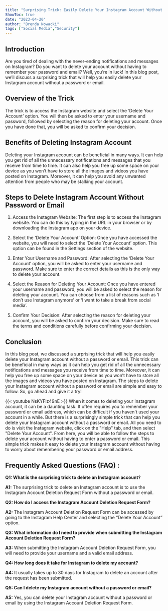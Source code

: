 ```yaml
---
title: "Surprising Trick: Easily Delete Your Instagram Account Without a Password or Email!"
ShowToc: true 
date: "2023-04-20"
author: "Brenda Nowacki" 
tags: ["Social Media","Security"]
---
```

## Introduction
Are you tired of dealing with the never-ending notifications and messages on Instagram? Do you want to delete your account without having to remember your password and email? Well, you’re in luck! In this blog post, we’ll discuss a surprising trick that will help you easily delete your Instagram account without a password or email. 

## Overview of the Trick
The trick is to access the Instagram website and select the ‘Delete Your Account’ option. You will then be asked to enter your username and password, followed by selecting the reason for deleting your account. Once you have done that, you will be asked to confirm your decision. 

## Benefits of Deleting Instagram Account
Deleting your Instagram account can be beneficial in many ways. It can help you get rid of all the unnecessary notifications and messages that you receive from time to time. It can also help you free up some space on your device as you won’t have to store all the images and videos you have posted on Instagram. Moreover, it can help you avoid any unwanted attention from people who may be stalking your account. 

## Steps to Delete Instagram Account Without Password or Email
1. Access the Instagram Website: The first step is to access the Instagram website. You can do this by typing in the URL in your browser or by downloading the Instagram app on your device. 

2. Select the ‘Delete Your Account’ Option: Once you have accessed the website, you will need to select the ‘Delete Your Account’ option. This option can be found in the Settings section of the website. 

3. Enter Your Username and Password: After selecting the ‘Delete Your Account’ option, you will be asked to enter your username and password. Make sure to enter the correct details as this is the only way to delete your account. 

4. Select the Reason for Deleting Your Account: Once you have entered your username and password, you will be asked to select the reason for deleting your account. You can choose from a list of reasons such as ‘I don’t use Instagram anymore’ or ‘I want to take a break from social media’. 

5. Confirm Your Decision: After selecting the reason for deleting your account, you will be asked to confirm your decision. Make sure to read the terms and conditions carefully before confirming your decision. 

## Conclusion
In this blog post, we discussed a surprising trick that will help you easily delete your Instagram account without a password or email. This trick can be beneficial in many ways as it can help you get rid of all the unnecessary notifications and messages you receive from time to time. Moreover, it can help you free up some space on your device as you won’t have to store all the images and videos you have posted on Instagram. The steps to delete your Instagram account without a password or email are simple and easy to follow. So, go ahead and give it a try!

{{< youtube NsKYFlz49nE >}} 
When it comes to deleting your Instagram account, it can be a daunting task. It often requires you to remember your password or email address, which can be difficult if you haven't used your account in a while. But there is a surprisingly simple trick that can help you delete your Instagram account without a password or email. All you need to do is visit the Instagram website, click on the "Help" tab, and then select "Delete Your Account". From here, you will be able to follow the steps to delete your account without having to enter a password or email. This simple trick makes it easy to delete your Instagram account without having to worry about remembering your password or email address.

## Frequently Asked Questions (FAQ) :
**Q1: What is the surprising trick to delete an Instagram account?**

**A1:** The surprising trick to delete an Instagram account is to use the Instagram Account Deletion Request Form without a password or email.

**Q2: How do I access the Instagram Account Deletion Request Form?**

**A2:** The Instagram Account Deletion Request Form can be accessed by going to the Instagram Help Center and selecting the “Delete Your Account” option.

**Q3: What information do I need to provide when submitting the Instagram Account Deletion Request Form?**

**A3:** When submitting the Instagram Account Deletion Request Form, you will need to provide your username and a valid email address.

**Q4: How long does it take for Instagram to delete my account?**

**A4:** It usually takes up to 30 days for Instagram to delete an account after the request has been submitted.

**Q5: Can I delete my Instagram account without a password or email?**

**A5:** Yes, you can delete your Instagram account without a password or email by using the Instagram Account Deletion Request Form.


